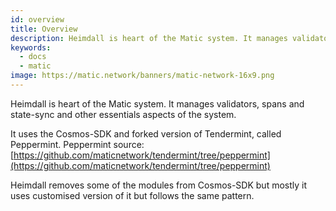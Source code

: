 ```yaml
---
id: overview
title: Overview
description: Heimdall is heart of the Matic system. It manages validators, spans and state-sync and other essentials aspects of the system.
keywords:
  - docs
  - matic
image: https://matic.network/banners/matic-network-16x9.png 
---
```


Heimdall is heart of the Matic system. It manages validators, spans and state-sync and other essentials aspects of the system.

It uses the Cosmos-SDK and forked version of Tendermint, called Peppermint. Peppermint source: [https://github.com/maticnetwork/tendermint/tree/peppermint](https://github.com/maticnetwork/tendermint/tree/peppermint) 

Heimdall removes some of the modules from Cosmos-SDK but mostly it uses customised version of it but follows the same pattern.